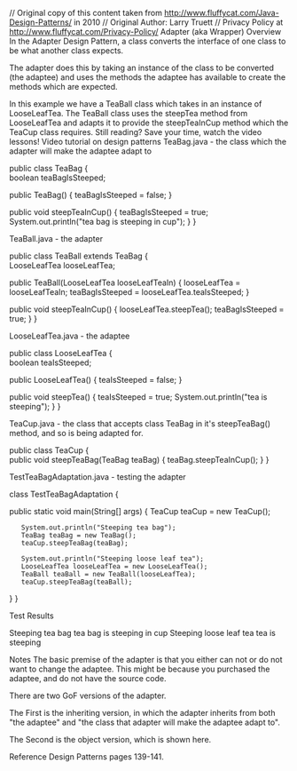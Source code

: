 // Original copy of this content taken from http://www.fluffycat.com/Java-Design-Patterns/ in 2010
// Original Author: Larry Truett
// Privacy Policy at http://www.fluffycat.com/Privacy-Policy/
Adapter (aka Wrapper) Overview
In the Adapter Design Pattern, a class converts the interface of one class to be what another class expects.

The adapter does this by taking an instance of the class to be converted (the adaptee) and uses the methods the adaptee has available to create the methods which are expected.

In this example we have a TeaBall class which takes in an instance of LooseLeafTea. The TeaBall class uses the steepTea method from LooseLeafTea and adapts it to provide the steepTeaInCup method which the TeaCup class requires.
Still reading? Save your time, watch the video lessons!
Video tutorial on design patterns
TeaBag.java - the class which the adapter will make the adaptee adapt to

public class TeaBag {  
   boolean teaBagIsSteeped; 
    
   public TeaBag() {
       teaBagIsSteeped = false;
   }
   
   public void steepTeaInCup() {
       teaBagIsSteeped = true;
       System.out.println("tea bag is steeping in cup");
   }
}

TeaBall.java - the adapter

public class TeaBall extends TeaBag {  
   LooseLeafTea looseLeafTea;
   
   public TeaBall(LooseLeafTea looseLeafTeaIn) {
       looseLeafTea = looseLeafTeaIn;
       teaBagIsSteeped = looseLeafTea.teaIsSteeped;
   }
    
   public void steepTeaInCup() {
       looseLeafTea.steepTea();
       teaBagIsSteeped = true;
   }
}

LooseLeafTea.java - the adaptee

public class LooseLeafTea {  
   boolean teaIsSteeped; 
    
   public LooseLeafTea() {
       teaIsSteeped = false;
   }
   
   public void steepTea() {
       teaIsSteeped = true;
       System.out.println("tea is steeping");
   }
}

TeaCup.java - the class that accepts class TeaBag in it's steepTeaBag() method, and so is being adapted for.

public class TeaCup {  
   public void steepTeaBag(TeaBag teaBag) {
       teaBag.steepTeaInCup();
   }
}

TestTeaBagAdaptation.java - testing the adapter

class TestTeaBagAdaptation {

   public static void main(String[] args) {
       TeaCup teaCup = new TeaCup();

       System.out.println("Steeping tea bag");
       TeaBag teaBag = new TeaBag();       
       teaCup.steepTeaBag(teaBag);

       System.out.println("Steeping loose leaf tea");
       LooseLeafTea looseLeafTea = new LooseLeafTea();
       TeaBall teaBall = new TeaBall(looseLeafTea);
       teaCup.steepTeaBag(teaBall);
   }
}      

Test Results

Steeping tea bag
tea bag is steeping in cup
Steeping loose leaf tea
tea is steeping

Notes
The basic premise of the adapter is that you either can not or do not want to change the adaptee. This might be because you purchased the adaptee, and do not have the source code.

There are two GoF versions of the adapter.

The First is the inheriting version, in which the adapter inherits from both "the adaptee" and "the class that adapter will make the adaptee adapt to".

The Second is the object version, which is shown here.

Reference Design Patterns pages 139-141. 


